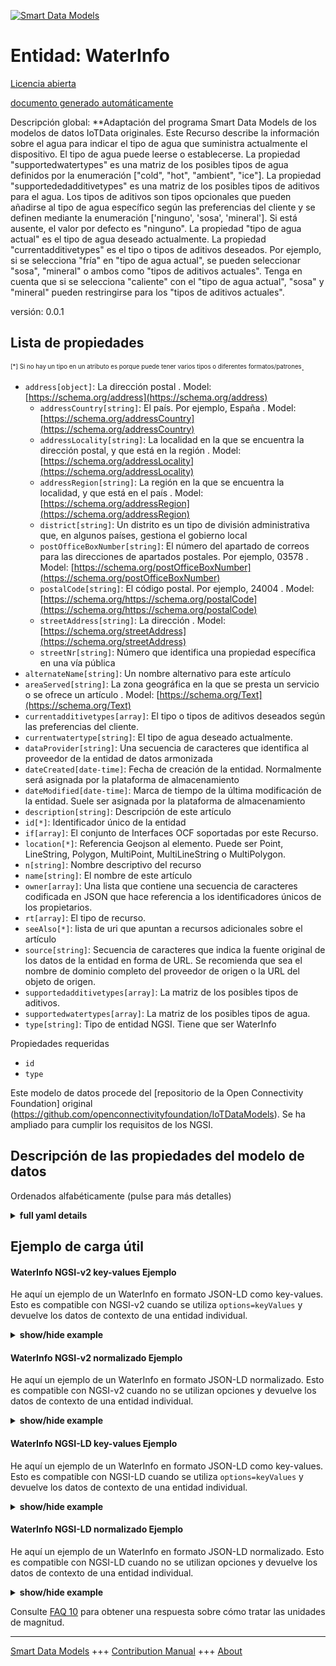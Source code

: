 <!-- 10-Header -->    
[![Smart Data Models](https://smartdatamodels.org/wp-content/uploads/2022/01/SmartDataModels_logo.png "Logo")](https://smartdatamodels.org)    
Entidad: WaterInfo    
==================<!-- /10-Header -->    
<!-- 15-License -->    
[Licencia abierta](https://github.com/smart-data-models//dataModel.OCF/blob/master/WaterInfo/LICENSE.md)    
[documento generado automáticamente](https://docs.google.com/presentation/d/e/2PACX-1vTs-Ng5dIAwkg91oTTUdt8ua7woBXhPnwavZ0FxgR8BsAI_Ek3C5q97Nd94HS8KhP-r_quD4H0fgyt3/pub?start=false&loop=false&delayms=3000#slide=id.gb715ace035_0_60)    
<!-- /15-License -->    
<!-- 20-Description -->    
Descripción global: **Adaptación del programa Smart Data Models de los modelos de datos IoTData originales. Este Recurso describe la información sobre el agua para indicar el tipo de agua que suministra actualmente el dispositivo. El tipo de agua puede leerse o establecerse. La propiedad "supportedwatertypes" es una matriz de los posibles tipos de agua definidos por la enumeración ["cold", "hot", "ambient", "ice"]. La propiedad "supportededadditivetypes" es una matriz de los posibles tipos de aditivos para el agua. Los tipos de aditivos son tipos opcionales que pueden añadirse al tipo de agua específico según las preferencias del cliente y se definen mediante la enumeración ['ninguno', 'sosa', 'mineral']. Si está ausente, el valor por defecto es "ninguno".  La propiedad "tipo de agua actual" es el tipo de agua deseado actualmente.  La propiedad "currentadditivetypes" es el tipo o tipos de aditivos deseados.  Por ejemplo, si se selecciona "fría" en "tipo de agua actual", se pueden seleccionar "sosa", "mineral" o ambos como "tipos de aditivos actuales". Tenga en cuenta que si se selecciona "caliente" con el "tipo de agua actual", "sosa" y "mineral" pueden restringirse para los "tipos de aditivos actuales".    
versión: 0.0.1    
<!-- /20-Description -->    
<!-- 30-PropertiesList -->    
## Lista de propiedades    
<sup><sub>[*] Si no hay un tipo en un atributo es porque puede tener varios tipos o diferentes formatos/patrones</sub></sup>.    
- `address[object]`: La dirección postal  . Model: [https://schema.org/address](https://schema.org/address)	- `addressCountry[string]`: El país. Por ejemplo, España  . Model: [https://schema.org/addressCountry](https://schema.org/addressCountry)    
	- `addressLocality[string]`: La localidad en la que se encuentra la dirección postal, y que está en la región  . Model: [https://schema.org/addressLocality](https://schema.org/addressLocality)    
	- `addressRegion[string]`: La región en la que se encuentra la localidad, y que está en el país  . Model: [https://schema.org/addressRegion](https://schema.org/addressRegion)    
	- `district[string]`: Un distrito es un tipo de división administrativa que, en algunos países, gestiona el gobierno local      
	- `postOfficeBoxNumber[string]`: El número del apartado de correos para las direcciones de apartados postales. Por ejemplo, 03578  . Model: [https://schema.org/postOfficeBoxNumber](https://schema.org/postOfficeBoxNumber)    
	- `postalCode[string]`: El código postal. Por ejemplo, 24004  . Model: [https://schema.org/https://schema.org/postalCode](https://schema.org/https://schema.org/postalCode)    
	- `streetAddress[string]`: La dirección  . Model: [https://schema.org/streetAddress](https://schema.org/streetAddress)    
	- `streetNr[string]`: Número que identifica una propiedad específica en una vía pública      
- `alternateName[string]`: Un nombre alternativo para este artículo  - `areaServed[string]`: La zona geográfica en la que se presta un servicio o se ofrece un artículo  . Model: [https://schema.org/Text](https://schema.org/Text)- `currentadditivetypes[array]`: El tipo o tipos de aditivos deseados según las preferencias del cliente.  - `currentwatertype[string]`:  El tipo de agua deseado actualmente.  - `dataProvider[string]`: Una secuencia de caracteres que identifica al proveedor de la entidad de datos armonizada  - `dateCreated[date-time]`: Fecha de creación de la entidad. Normalmente será asignada por la plataforma de almacenamiento  - `dateModified[date-time]`: Marca de tiempo de la última modificación de la entidad. Suele ser asignada por la plataforma de almacenamiento  - `description[string]`: Descripción de este artículo  - `id[*]`: Identificador único de la entidad  - `if[array]`: El conjunto de Interfaces OCF soportadas por este Recurso.  - `location[*]`: Referencia Geojson al elemento. Puede ser Point, LineString, Polygon, MultiPoint, MultiLineString o MultiPolygon.  - `n[string]`: Nombre descriptivo del recurso  - `name[string]`: El nombre de este artículo  - `owner[array]`: Una lista que contiene una secuencia de caracteres codificada en JSON que hace referencia a los identificadores únicos de los propietarios.  - `rt[array]`: El tipo de recurso.  - `seeAlso[*]`: lista de uri que apuntan a recursos adicionales sobre el artículo  - `source[string]`: Secuencia de caracteres que indica la fuente original de los datos de la entidad en forma de URL. Se recomienda que sea el nombre de dominio completo del proveedor de origen o la URL del objeto de origen.  - `supportedadditivetypes[array]`: La matriz de los posibles tipos de aditivos.  - `supportedwatertypes[array]`: La matriz de los posibles tipos de agua.  - `type[string]`: Tipo de entidad NGSI. Tiene que ser WaterInfo  <!-- /30-PropertiesList -->    
<!-- 35-RequiredProperties -->    
Propiedades requeridas    
- `id`  - `type`  <!-- /35-RequiredProperties -->    
<!-- 40-RequiredProperties -->    
Este modelo de datos procede del [repositorio de la Open Connectivity Foundation] original (https://github.com/openconnectivityfoundation/IoTDataModels). Se ha ampliado para cumplir los requisitos de los NGSI.    
<!-- /40-RequiredProperties -->    
<!-- 50-DataModelHeader -->    
## Descripción de las propiedades del modelo de datos    
Ordenados alfabéticamente (pulse para más detalles)    
<!-- /50-DataModelHeader -->    
<!-- 60-ModelYaml -->    
<details><summary><strong>full yaml details</strong></summary>      
```yaml    
WaterInfo:      
  description: 'Smart Data Models Program adaptation of the original IoTData data Models. This Resource describes the water information to indicate type of water currently provided by the device. The water type can be read or set. The Property ''supportedwatertypes'' is an array of the possible water types are defined by the enumeration [''cold'', ''hot'', ''ambient'', ''ice'']. The Property ''supportedadditivetypes'' is an array of the possible additive types for water. The additive types mean optional types that can be added to the specific water type according to Client''s preference and are defined by the enumeration [''none'', ''soda'', ''mineral'']. If absent, the default value is ''none''.  The Property ''currentwatertype'' is the currently desired water type.  The Property ''currentadditivetypes'' is the currently desired additive type(s).  For example, if ''cold'' is selected with the ''currentwatertype'', ''soda'' and ''mineral'' or both can be selected as ''currentadditivetypes''. Note that if ''hot'' is selected with the ''currentwatertype'', ''soda'' and ''mineral'' may be restricted for the ''currentadditivetypes''.'      
  properties:      
    address:      
      description: The mailing address      
      properties:      
        addressCountry:      
          description: 'The country. For example, Spain'      
          type: string      
          x-ngsi:      
            model: https://schema.org/addressCountry      
            type: Property      
        addressLocality:      
          description: 'The locality in which the street address is, and which is in the region'      
          type: string      
          x-ngsi:      
            model: https://schema.org/addressLocality      
            type: Property      
        addressRegion:      
          description: 'The region in which the locality is, and which is in the country'      
          type: string      
          x-ngsi:      
            model: https://schema.org/addressRegion      
            type: Property      
        district:      
          description: 'A district is a type of administrative division that, in some countries, is managed by the local government'      
          type: string      
          x-ngsi:      
            type: Property      
        postOfficeBoxNumber:      
          description: 'The post office box number for PO box addresses. For example, 03578'      
          type: string      
          x-ngsi:      
            model: https://schema.org/postOfficeBoxNumber      
            type: Property      
        postalCode:      
          description: 'The postal code. For example, 24004'      
          type: string      
          x-ngsi:      
            model: https://schema.org/https://schema.org/postalCode      
            type: Property      
        streetAddress:      
          description: The street address      
          type: string      
          x-ngsi:      
            model: https://schema.org/streetAddress      
            type: Property      
        streetNr:      
          description: Number identifying a specific property on a public street      
          type: string      
          x-ngsi:      
            type: Property      
      type: object      
      x-ngsi:      
        model: https://schema.org/address      
        type: Property      
    alternateName:      
      description: An alternative name for this item      
      type: string      
      x-ngsi:      
        type: Property      
    areaServed:      
      description: The geographic area where a service or offered item is provided      
      type: string      
      x-ngsi:      
        model: https://schema.org/Text      
        type: Property      
    currentadditivetypes:      
      description: The currently desired additive type(s) according to Client's preference.      
      items:      
        type: string      
      minItems: 1      
      type: array      
      x-ngsi:      
        type: Property      
    currentwatertype:      
      description: ' The currently desired water type.'      
      type: string      
      x-ngsi:      
        type: Property      
    dataProvider:      
      description: A sequence of characters identifying the provider of the harmonised data entity      
      type: string      
      x-ngsi:      
        type: Property      
    dateCreated:      
      description: Entity creation timestamp. This will usually be allocated by the storage platform      
      format: date-time      
      type: string      
      x-ngsi:      
        type: Property      
    dateModified:      
      description: Timestamp of the last modification of the entity. This will usually be allocated by the storage platform      
      format: date-time      
      type: string      
      x-ngsi:      
        type: Property      
    description:      
      description: A description of this item      
      type: string      
      x-ngsi:      
        type: Property      
    id:      
      anyOf:      
        - description: Identifier format of any NGSI entity      
          maxLength: 256      
          minLength: 1      
          pattern: ^[\w\-\.\{\}\$\+\*\[\]`|~^@!,:\\]+$      
          type: string      
          x-ngsi:      
            type: Property      
        - description: Identifier format of any NGSI entity      
          format: uri      
          type: string      
          x-ngsi:      
            type: Property      
      description: Unique identifier of the entity      
      x-ngsi:      
        type: Property      
    if:      
      description: The OCF Interface set supported by this Resource.      
      items:      
        enum:      
          - oic.if.rw      
          - oic.if.baseline      
        type: string      
      minItems: 2      
      readOnly: true      
      type: array      
      uniqueItems: true      
      x-ngsi:      
        type: Property      
    location:      
      description: 'Geojson reference to the item. It can be Point, LineString, Polygon, MultiPoint, MultiLineString or MultiPolygon'      
      oneOf:      
        - description: Geojson reference to the item. Point      
          properties:      
            bbox:      
              items:      
                type: number      
              minItems: 4      
              type: array      
            coordinates:      
              items:      
                type: number      
              minItems: 2      
              type: array      
            type:      
              enum:      
                - Point      
              type: string      
          required:      
            - type      
            - coordinates      
          title: GeoJSON Point      
          type: object      
          x-ngsi:      
            type: GeoProperty      
        - description: Geojson reference to the item. LineString      
          properties:      
            bbox:      
              items:      
                type: number      
              minItems: 4      
              type: array      
            coordinates:      
              items:      
                items:      
                  type: number      
                minItems: 2      
                type: array      
              minItems: 2      
              type: array      
            type:      
              enum:      
                - LineString      
              type: string      
          required:      
            - type      
            - coordinates      
          title: GeoJSON LineString      
          type: object      
          x-ngsi:      
            type: GeoProperty      
        - description: Geojson reference to the item. Polygon      
          properties:      
            bbox:      
              items:      
                type: number      
              minItems: 4      
              type: array      
            coordinates:      
              items:      
                items:      
                  items:      
                    type: number      
                  minItems: 2      
                  type: array      
                minItems: 4      
                type: array      
              type: array      
            type:      
              enum:      
                - Polygon      
              type: string      
          required:      
            - type      
            - coordinates      
          title: GeoJSON Polygon      
          type: object      
          x-ngsi:      
            type: GeoProperty      
        - description: Geojson reference to the item. MultiPoint      
          properties:      
            bbox:      
              items:      
                type: number      
              minItems: 4      
              type: array      
            coordinates:      
              items:      
                items:      
                  type: number      
                minItems: 2      
                type: array      
              type: array      
            type:      
              enum:      
                - MultiPoint      
              type: string      
          required:      
            - type      
            - coordinates      
          title: GeoJSON MultiPoint      
          type: object      
          x-ngsi:      
            type: GeoProperty      
        - description: Geojson reference to the item. MultiLineString      
          properties:      
            bbox:      
              items:      
                type: number      
              minItems: 4      
              type: array      
            coordinates:      
              items:      
                items:      
                  items:      
                    type: number      
                  minItems: 2      
                  type: array      
                minItems: 2      
                type: array      
              type: array      
            type:      
              enum:      
                - MultiLineString      
              type: string      
          required:      
            - type      
            - coordinates      
          title: GeoJSON MultiLineString      
          type: object      
          x-ngsi:      
            type: GeoProperty      
        - description: Geojson reference to the item. MultiLineString      
          properties:      
            bbox:      
              items:      
                type: number      
              minItems: 4      
              type: array      
            coordinates:      
              items:      
                items:      
                  items:      
                    items:      
                      type: number      
                    minItems: 2      
                    type: array      
                  minItems: 4      
                  type: array      
                type: array      
              type: array      
            type:      
              enum:      
                - MultiPolygon      
              type: string      
          required:      
            - type      
            - coordinates      
          title: GeoJSON MultiPolygon      
          type: object      
          x-ngsi:      
            type: GeoProperty      
      x-ngsi:      
        type: GeoProperty      
    n:      
      description: Friendly name of the Resource      
      maxLength: 64      
      readOnly: true      
      type: string      
      x-ngsi:      
        type: Property      
    name:      
      description: The name of this item      
      type: string      
      x-ngsi:      
        type: Property      
    owner:      
      description: A List containing a JSON encoded sequence of characters referencing the unique Ids of the owner(s)      
      items:      
        anyOf:      
          - description: Identifier format of any NGSI entity      
            maxLength: 256      
            minLength: 1      
            pattern: ^[\w\-\.\{\}\$\+\*\[\]`|~^@!,:\\]+$      
            type: string      
            x-ngsi:      
              type: Property      
          - description: Identifier format of any NGSI entity      
            format: uri      
            type: string      
            x-ngsi:      
              type: Property      
        description: Unique identifier of the entity      
        x-ngsi:      
          type: Property      
      type: array      
      x-ngsi:      
        type: Property      
    rt:      
      description: The Resource Type.      
      items:      
        enum:      
          - oic.r.waterinfo      
        maxLength: 64      
        type: string      
      minItems: 1      
      readOnly: true      
      type: array      
      uniqueItems: true      
      x-ngsi:      
        type: Property      
    seeAlso:      
      description: list of uri pointing to additional resources about the item      
      oneOf:      
        - items:      
            format: uri      
            type: string      
          minItems: 1      
          type: array      
        - format: uri      
          type: string      
      x-ngsi:      
        type: Property      
    source:      
      description: 'A sequence of characters giving the original source of the entity data as a URL. Recommended to be the fully qualified domain name of the source provider, or the URL to the source object'      
      type: string      
      x-ngsi:      
        type: Property      
    supportedadditivetypes:      
      description: The array of the possible additive types.      
      items:      
        type: string      
      readOnly: true      
      type: array      
      x-ngsi:      
        type: Property      
    supportedwatertypes:      
      description: The array of the possible water types.      
      items:      
        type: string      
      readOnly: true      
      type: array      
      x-ngsi:      
        type: Property      
    type:      
      description: NGSI entity type. It has to be WaterInfo      
      enum:      
        - WaterInfo      
      type: string      
      x-ngsi:      
        type: Property      
  required:      
    - id      
    - type      
  type: object      
  x-derived-from: https://github.com/OpenInterConnect/IoTDataModels/blob/master/WaterInfoResURI.swagger.json      
  x-disclaimer: 'Redistribution and use in source and binary forms, with or without modification, are permitted  provided that the license conditions are met. Copyleft (c) 2022 Contributors to Smart Data Models Program'      
  x-license-url: https://github.com/smart-data-models/dataModel.OCF/blob/master/WaterInfo/LICENSE.md      
  x-model-schema: https://smart-data-models.github.io/dataModel.IoTDataModels/WaterInfo/schema.json      
  x-model-tags: OCF      
  x-version: 0.0.1      
```    
</details>      
<!-- /60-ModelYaml -->    
<!-- 70-MiddleNotes -->    
<!-- /70-MiddleNotes -->    
<!-- 80-Examples -->    
## Ejemplo de carga útil    
#### WaterInfo NGSI-v2 key-values Ejemplo    
He aquí un ejemplo de un WaterInfo en formato JSON-LD como key-values. Esto es compatible con NGSI-v2 cuando se utiliza `options=keyValues` y devuelve los datos de contexto de una entidad individual.    
<details><summary><strong>show/hide example</strong></summary>      
```json  
{  
  "id": "urn:ngsi-ld:WaterInfo:id:LZQI:23960151",  
  "dateCreated": "1994-04-08T20:36:19Z",  
  "dateModified": "1974-09-04T18:29:37Z",  
  "source": "",  
  "name": "Follow around town bit subject which. Smile remember during player mean new. Above drug rise who candidate what.",  
  "alternateName": "Voice argue agree. From ",  
  "description": "Today mention rich let the guy ",  
  "dataProvider": "Find which now wear understand. Person necessary actually card real real.",  
  "owner": [  
    "urn:ngsi-ld:WaterInfo:items:DBVP:23498137",  
    "urn:ngsi-ld:WaterInfo:items:GDJX:46883476"  
  ],  
  "seeAlso": [  
    "urn:ngsi-ld:WaterInfo:items:NFSN:31596421"  
  ],  
  "location": {  
    "type": "Point",  
    "coordinates": [  
      -75.2620405,  
      132.745561  
    ]  
  },  
  "address": {  
    "streetAddress": "Skin yes finish responsibility politics follow. Fine these thought lose. Safe green their last.",  
    "addressLocality": "Oil require reality. If reality almost machine walk.",  
    "addressRegion": "Expert environment person rise century. Him song case three boy song democratic. Over poor kid a.",  
    "addressCountry": "World system about. Program compare perform prepare something.",  
    "postalCode": "Contain ",  
    "postOfficeBoxNumber": "Cold have few through. Political major either about s",  
    "streetNr": "Find someone machine finish pass draw religious. Number lawyer stay his. Fund piece already everything poli",  
    "district": "Matter compare government prevent too something none. Writer just current skin want environmental wide."  
  },  
  "areaServed": "Law threat gun d",  
  "rt": [  
    "oic.r.waterinfo"  
  ],  
  "supportedwatertypes": [  
    "Less dream off. Spring something western social.",  
    "Scene like speech surface huge land hand."  
  ],  
  "supportedadditivetypes": [  
    "Produce whatever team really. Support later artist seven wait ask.",  
    "Author start four common impact. Door form blue three. Art mean size."  
  ],  
  "currentwatertype": "Chair wear production fill. Mention there box wide.",  
  "currentadditivetypes": [  
    "Class international discussion different rate though. Successful hour local born impact present official it. Feel above partner exist item outside tell role."  
  ],  
  "n": "Field government positive guy item necessary. Beha",  
  "if": [  
    "oic.if.baseline",  
    "oic.if.rw"  
  ],  
  "type": "WaterInfo"  
}  
```  
</details>    
#### WaterInfo NGSI-v2 normalizado Ejemplo    
He aquí un ejemplo de un WaterInfo en formato JSON-LD normalizado. Esto es compatible con NGSI-v2 cuando no se utilizan opciones y devuelve los datos de contexto de una entidad individual.    
<details><summary><strong>show/hide example</strong></summary>      
```json  
{  
  "id": "urn:ngsi-ld:WaterInfo:id:LZQI:23960151",  
  "dateCreated": {  
    "type": "DateTime",  
    "value": "1994-04-08T20:36:19Z"  
  },  
  "dateModified": {  
    "type": "DateTime",  
    "value": "1974-09-04T18:29:37Z"  
  },  
  "source": {  
    "type": "Text",  
    "value": ""  
  },  
  "name": {  
    "type": "Text",  
    "value": "Follow around town bit subject which. Smile remember during player mean new. Above drug rise who candidate what."  
  },  
  "alternateName": {  
    "type": "Text",  
    "value": "Voice argue agree. From "  
  },  
  "description": {  
    "type": "Text",  
    "value": "Today mention rich let the guy "  
  },  
  "dataProvider": {  
    "type": "Text",  
    "value": "Find which now wear understand. Person necessary actually card real real."  
  },  
  "owner": {  
    "type": "StructuredValue",  
    "value": [  
      "urn:ngsi-ld:WaterInfo:items:DBVP:23498137",  
      "urn:ngsi-ld:WaterInfo:items:GDJX:46883476"  
    ]  
  },  
  "seeAlso": {  
    "type": "StructuredValue",  
    "value": [  
      "urn:ngsi-ld:WaterInfo:items:NFSN:31596421"  
    ]  
  },  
  "location": {  
    "type": "geo:json",  
    "value": {  
      "type": "Point",  
      "coordinates": [  
        -75.2620405,  
        132.745561  
      ]  
    }  
  },  
  "address": {  
    "type": "StructuredValue",  
    "value": {  
      "streetAddress": "Skin yes finish responsibility politics follow. Fine these thought lose. Safe green their last.",  
      "addressLocality": "Oil require reality. If reality almost machine walk.",  
      "addressRegion": "Expert environment person rise century. Him song case three boy song democratic. Over poor kid a.",  
      "addressCountry": "World system about. Program compare perform prepare something.",  
      "postalCode": "Contain ",  
      "postOfficeBoxNumber": "Cold have few through. Political major either about s",  
      "streetNr": "Find someone machine finish pass draw religious. Number lawyer stay his. Fund piece already everything poli",  
      "district": "Matter compare government prevent too something none. Writer just current skin want environmental wide."  
    }  
  },  
  "areaServed": {  
    "type": "Text",  
    "value": "Law threat gun d"  
  },  
  "rt": {  
    "type": "StructuredValue",  
    "value": [  
      "oic.r.waterinfo"  
    ]  
  },  
  "supportedwatertypes": {  
    "type": "StructuredValue",  
    "value": [  
      "Less dream off. Spring something western social.",  
      "Scene like speech surface huge land hand."  
    ]  
  },  
  "supportedadditivetypes": {  
    "type": "StructuredValue",  
    "value": [  
      "Produce whatever team really. Support later artist seven wait ask.",  
      "Author start four common impact. Door form blue three. Art mean size."  
    ]  
  },  
  "currentwatertype": {  
    "type": "Text",  
    "value": "Chair wear production fill. Mention there box wide."  
  },  
  "currentadditivetypes": {  
    "type": "StructuredValue",  
    "value": [  
      "Class international discussion different rate though. Successful hour local born impact present official it. Feel above partner exist item outside tell role."  
    ]  
  },  
  "n": {  
    "type": "Text",  
    "value": "Field government positive guy item necessary. Beha"  
  },  
  "if": {  
    "type": "StructuredValue",  
    "value": [  
      "oic.if.baseline",  
      "oic.if.rw"  
    ]  
  },  
  "type": "WaterInfo"  
}  
```  
</details>    
#### WaterInfo NGSI-LD key-values Ejemplo    
He aquí un ejemplo de un WaterInfo en formato JSON-LD como key-values. Esto es compatible con NGSI-LD cuando se utiliza `options=keyValues` y devuelve los datos de contexto de una entidad individual.    
<details><summary><strong>show/hide example</strong></summary>      
```json  
{  
  "id": "urn:ngsi-ld:WaterInfo:id:LZQI:23960151",  
  "dateCreated": "1994-04-08T20:36:19Z",  
  "dateModified": "1974-09-04T18:29:37Z",  
  "source": "",  
  "name": "Follow around town bit subject which. Smile remember during player mean new. Above drug rise who candidate what.",  
  "alternateName": "Voice argue agree. From ",  
  "description": "Today mention rich let the guy ",  
  "dataProvider": "Find which now wear understand. Person necessary actually card real real.",  
  "owner": [  
    "urn:ngsi-ld:WaterInfo:items:DBVP:23498137",  
    "urn:ngsi-ld:WaterInfo:items:GDJX:46883476"  
  ],  
  "seeAlso": [  
    "urn:ngsi-ld:WaterInfo:items:NFSN:31596421"  
  ],  
  "location": {  
    "type": "Point",  
    "coordinates": [  
      -75.2620405,  
      132.745561  
    ]  
  },  
  "address": {  
    "streetAddress": "Skin yes finish responsibility politics follow. Fine these thought lose. Safe green their last.",  
    "addressLocality": "Oil require reality. If reality almost machine walk.",  
    "addressRegion": "Expert environment person rise century. Him song case three boy song democratic. Over poor kid a.",  
    "addressCountry": "World system about. Program compare perform prepare something.",  
    "postalCode": "Contain ",  
    "postOfficeBoxNumber": "Cold have few through. Political major either about s",  
    "streetNr": "Find someone machine finish pass draw religious. Number lawyer stay his. Fund piece already everything poli",  
    "district": "Matter compare government prevent too something none. Writer just current skin want environmental wide."  
  },  
  "areaServed": "Law threat gun d",  
  "rt": [  
    "oic.r.waterinfo"  
  ],  
  "supportedwatertypes": [  
    "Less dream off. Spring something western social.",  
    "Scene like speech surface huge land hand."  
  ],  
  "supportedadditivetypes": [  
    "Produce whatever team really. Support later artist seven wait ask.",  
    "Author start four common impact. Door form blue three. Art mean size."  
  ],  
  "currentwatertype": "Chair wear production fill. Mention there box wide.",  
  "currentadditivetypes": [  
    "Class international discussion different rate though. Successful hour local born impact present official it. Feel above partner exist item outside tell role."  
  ],  
  "n": "Field government positive guy item necessary. Beha",  
  "if": [  
    "oic.if.baseline",  
    "oic.if.rw"  
  ],  
  "type": "WaterInfo",  
  "@context": [  
    "https://smartdatamodels.org/context.jsonld"  
  ]  
}  
```  
</details>    
#### WaterInfo NGSI-LD normalizado Ejemplo    
He aquí un ejemplo de un WaterInfo en formato JSON-LD normalizado. Esto es compatible con NGSI-LD cuando no se utilizan opciones y devuelve los datos de contexto de una entidad individual.    
<details><summary><strong>show/hide example</strong></summary>      
```json  
{  
    "id": "urn:ngsi-ld:WaterInfo:id:LZQI:23960151",  
    "dateCreated": {  
        "type": "Property",  
        "value": {  
            "@type": "DateTime",  
            "@value": "1994-04-08T20:36:19Z"  
        }  
    },  
    "dateModified": {  
        "type": "Property",  
        "value": {  
            "@type": "DateTime",  
            "@value": "1974-09-04T18:29:37Z"  
        }  
    },  
    "source": {  
        "type": "Property",  
        "value": ""  
    },  
    "name": {  
        "type": "Property",  
        "value": "Follow around town bit subject which. Smile remember during player mean new. Above drug rise who candidate what."  
    },  
    "alternateName": {  
        "type": "Property",  
        "value": "Voice argue agree. From "  
    },  
    "description": {  
        "type": "Property",  
        "value": "Today mention rich let the guy "  
    },  
    "dataProvider": {  
        "type": "Property",  
        "value": "Find which now wear understand. Person necessary actually card real real."  
    },  
    "owner": {  
        "type": "Property",  
        "value": [  
            "urn:ngsi-ld:WaterInfo:items:DBVP:23498137",  
            "urn:ngsi-ld:WaterInfo:items:GDJX:46883476"  
        ]  
    },  
    "seeAlso": {  
        "type": "Property",  
        "value": [  
            "urn:ngsi-ld:WaterInfo:items:NFSN:31596421"  
        ]  
    },  
    "location": {  
        "type": "GeoProperty",  
        "value": {  
            "type": "Point",  
            "coordinates": [  
                -75.2620405,  
                132.745561  
            ]  
        }  
    },  
    "address": {  
        "type": "Property",  
        "value": {  
            "streetAddress": "Skin yes finish responsibility politics follow. Fine these thought lose. Safe green their last.",  
            "addressLocality": "Oil require reality. If reality almost machine walk.",  
            "addressRegion": "Expert environment person rise century. Him song case three boy song democratic. Over poor kid a.",  
            "addressCountry": "World system about. Program compare perform prepare something.",  
            "postalCode": "Contain ",  
            "postOfficeBoxNumber": "Cold have few through. Political major either about s",  
            "streetNr": "Find someone machine finish pass draw religious. Number lawyer stay his. Fund piece already everything poli",  
            "district": "Matter compare government prevent too something none. Writer just current skin want environmental wide."  
        }  
    },  
    "areaServed": {  
        "type": "Property",  
        "value": "Law threat gun d"  
    },  
    "rt": {  
        "type": "Property",  
        "value": [  
            "oic.r.waterinfo"  
        ]  
    },  
    "supportedwatertypes": {  
        "type": "Property",  
        "value": [  
            "Less dream off. Spring something western social.",  
            "Scene like speech surface huge land hand."  
        ]  
    },  
    "supportedadditivetypes": {  
        "type": "Property",  
        "value": [  
            "Produce whatever team really. Support later artist seven wait ask.",  
            "Author start four common impact. Door form blue three. Art mean size."  
        ]  
    },  
    "currentwatertype": {  
        "type": "Property",  
        "value": "Chair wear production fill. Mention there box wide."  
    },  
    "currentadditivetypes": {  
        "type": "Property",  
        "value": [  
            "Class international discussion different rate though. Successful hour local born impact present official it. Feel above partner exist item outside tell role."  
        ]  
    },  
    "n": {  
        "type": "Property",  
        "value": "Field government positive guy item necessary. Beha"  
    },  
    "if": {  
        "type": "Property",  
        "value": [  
            "oic.if.baseline",  
            "oic.if.rw"  
        ]  
    },  
    "type": "WaterInfo",  
    "@context": [  
        "https://smartdatamodels.org/context.jsonld"  
    ]  
}  
```  
</details><!-- /80-Examples -->    
<!-- 90-FooterNotes -->    
<!-- /90-FooterNotes -->    
<!-- 95-Units -->    
Consulte [FAQ 10](https://smartdatamodels.org/index.php/faqs/) para obtener una respuesta sobre cómo tratar las unidades de magnitud.    
<!-- /95-Units -->    
<!-- 97-LastFooter -->    
---    
[Smart Data Models](https://smartdatamodels.org) +++ [Contribution Manual](https://bit.ly/contribution_manual) +++ [About](https://bit.ly/Introduction_SDM)<!-- /97-LastFooter -->    
